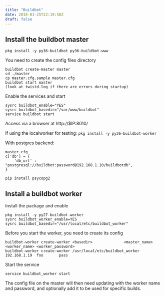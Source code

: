 ```yaml
---
title: "Buildbot"
date: 2018-01-25T22:19:58Z
draft: false
---
```


Install the buildbot master
---

```
pkg install -y py36-buildbot py36-buildbot-www
```

You need to create the config files directory

```
buildbot create-master master
cd ./master
cp master.cfg.sample master.cfg
buildbot start master
(look at twistd.log if there are errors during startup)
```

Enable the services and start

```
sysrc buildbot_enable="YES"
sysrc buildbot_basedir="/var/www/buildbot"
service buildbot start
```

Access via a browser at http://$IP:8010/

If using the localworker for testing: `pkg install -y py36-buildbot-worker`

With postgres backend:

```
master.cfg
c['db'] = {
	'db_url' : "postgresql://buildbot:password@192.168.1.10/buildbotdb",
}

pip install psycopg2
```
Install a buildbot worker
---

Install the package and enable 

```
pkg install -y py27-buildbot-worker
sysrc buildbot_worker_enable=YES
sysrc buildbot_basedir="/usr/local/etc/buildbot_worker"
```

Before you start the worker, you need to create its config
```
buildbot-worker create-worker <basedir> 		     <master_name> <worker_name> <worker_password>
buildbot-worker create-worker /usr/local/etc/buildbot_worker 192.168.1.19  foo 		 pass
```

Start the service

```
service buildbot_worker start
```

The config file on the master will then need updating with the worker name and password, and optionally add it to be used for specific builds.
